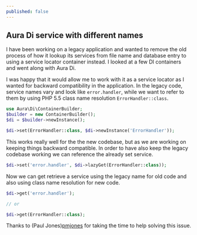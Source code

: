```yaml
---
published: false
---
```


## Aura Di service with different names

I have been working on a legacy application and wanted to remove the old process of how it lookup its services from file name and database entry to using a service locator container instead. I looked at a few DI containers and went along with Aura Di.

I was happy that it would allow me to work with it as a service locator as I wanted for backward compatibility in the application. In the legacy code, service names vary and look like `error.handler`, while we want to refer to them by using PHP 5.5 class name resolution `ErrorHandler::class`.

```php
use Aura\Di\ContainerBuilder;
$builder = new ContainerBuilder();
$di = $builder->newInstance();

$di->set(ErrorHandler::class, $di->newInstance('ErrorHandler'));
```

This works really well for the the new codebase, but as we are working on keeping things backward compatible. In order to have also keep the legacy codebase working we can reference the already set service.

```php
$di->set('error.handler', $di->lazyGet(ErrorHandler::class));
```

Now we can get retrieve a service using the legacy name for old code and also using class name resolution for new code.

```php
$di->get('error.handler');

// or

$di->get(ErrorHandler::class);
```

Thanks to (Paul Jones)[pmjones] for taking the time to help solving this issue.

[pmjones]: https://twitter.com/pmjones